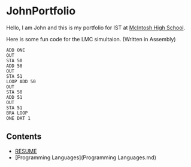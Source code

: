 # JohnPortfolio
Hello, I am John and this is my portfolio for IST at [McIntosh High School](https://www.fcboe.org/mhs).

Here is some fun code for the LMC simultaion. (Written in Assembly)
```
ADD ONE
OUT
STA 50
ADD 50
OUT
STA 51
LOOP ADD 50
OUT
STA 50
ADD 51
OUT
STA 51
BRA LOOP
ONE DAT 1 
```
## Contents
- [RESUME](RESUME.md)
- [Programming Languages](Programming Languages.md)
